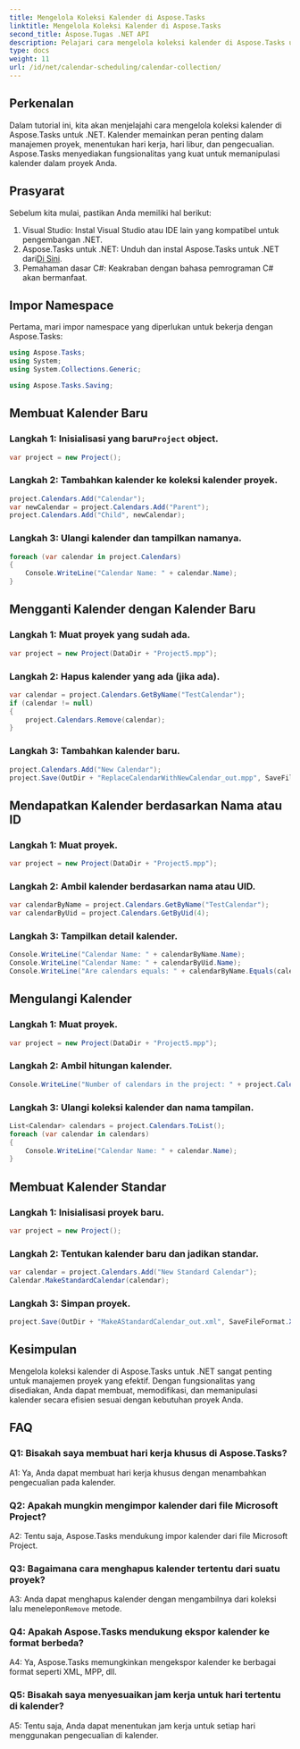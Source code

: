 ```yaml
---
title: Mengelola Koleksi Kalender di Aspose.Tasks
linktitle: Mengelola Koleksi Kalender di Aspose.Tasks
second_title: Aspose.Tugas .NET API
description: Pelajari cara mengelola koleksi kalender di Aspose.Tasks untuk .NET secara efisien. Membuat, memodifikasi, dan memanipulasi kalender dengan mudah.
type: docs
weight: 11
url: /id/net/calendar-scheduling/calendar-collection/
---
```

## Perkenalan

Dalam tutorial ini, kita akan menjelajahi cara mengelola koleksi kalender di Aspose.Tasks untuk .NET. Kalender memainkan peran penting dalam manajemen proyek, menentukan hari kerja, hari libur, dan pengecualian. Aspose.Tasks menyediakan fungsionalitas yang kuat untuk memanipulasi kalender dalam proyek Anda.

## Prasyarat

Sebelum kita mulai, pastikan Anda memiliki hal berikut:

1. Visual Studio: Instal Visual Studio atau IDE lain yang kompatibel untuk pengembangan .NET.
2.  Aspose.Tasks untuk .NET: Unduh dan instal Aspose.Tasks untuk .NET dari[Di Sini](https://releases.aspose.com/tasks/net/).
3. Pemahaman dasar C#: Keakraban dengan bahasa pemrograman C# akan bermanfaat.

## Impor Namespace

Pertama, mari impor namespace yang diperlukan untuk bekerja dengan Aspose.Tasks:

```csharp
using Aspose.Tasks;
using System;
using System.Collections.Generic;

using Aspose.Tasks.Saving;

```

## Membuat Kalender Baru

###  Langkah 1: Inisialisasi yang baru`Project` object.
```csharp
var project = new Project();
```

### Langkah 2: Tambahkan kalender ke koleksi kalender proyek.
```csharp
project.Calendars.Add("Calendar");
var newCalendar = project.Calendars.Add("Parent");
project.Calendars.Add("Child", newCalendar);
```

### Langkah 3: Ulangi kalender dan tampilkan namanya.
```csharp
foreach (var calendar in project.Calendars)
{
    Console.WriteLine("Calendar Name: " + calendar.Name);
}
```

## Mengganti Kalender dengan Kalender Baru

### Langkah 1: Muat proyek yang sudah ada.
```csharp
var project = new Project(DataDir + "Project5.mpp");
```

### Langkah 2: Hapus kalender yang ada (jika ada).
```csharp
var calendar = project.Calendars.GetByName("TestCalendar");
if (calendar != null)
{
    project.Calendars.Remove(calendar);
}
```

### Langkah 3: Tambahkan kalender baru.
```csharp
project.Calendars.Add("New Calendar");
project.Save(OutDir + "ReplaceCalendarWithNewCalendar_out.mpp", SaveFileFormat.Mpp);
```

## Mendapatkan Kalender berdasarkan Nama atau ID

### Langkah 1: Muat proyek.
```csharp
var project = new Project(DataDir + "Project5.mpp");
```

### Langkah 2: Ambil kalender berdasarkan nama atau UID.
```csharp
var calendarByName = project.Calendars.GetByName("TestCalendar");
var calendarByUid = project.Calendars.GetByUid(4);
```

### Langkah 3: Tampilkan detail kalender.
```csharp
Console.WriteLine("Calendar Name: " + calendarByName.Name);
Console.WriteLine("Calendar Name: " + calendarByUid.Name);
Console.WriteLine("Are calendars equals: " + calendarByName.Equals(calendarByUid));
```

## Mengulangi Kalender

### Langkah 1: Muat proyek.
```csharp
var project = new Project(DataDir + "Project5.mpp");
```

### Langkah 2: Ambil hitungan kalender.
```csharp
Console.WriteLine("Number of calendars in the project: " + project.Calendars.Count);
```

### Langkah 3: Ulangi koleksi kalender dan nama tampilan.
```csharp
List<Calendar> calendars = project.Calendars.ToList();
foreach (var calendar in calendars)
{
    Console.WriteLine("Calendar Name: " + calendar.Name);
}
```

## Membuat Kalender Standar

### Langkah 1: Inisialisasi proyek baru.
```csharp
var project = new Project();
```

### Langkah 2: Tentukan kalender baru dan jadikan standar.
```csharp
var calendar = project.Calendars.Add("New Standard Calendar");
Calendar.MakeStandardCalendar(calendar);
```

### Langkah 3: Simpan proyek.
```csharp
project.Save(OutDir + "MakeAStandardCalendar_out.xml", SaveFileFormat.Xml);
```

## Kesimpulan

Mengelola koleksi kalender di Aspose.Tasks untuk .NET sangat penting untuk manajemen proyek yang efektif. Dengan fungsionalitas yang disediakan, Anda dapat membuat, memodifikasi, dan memanipulasi kalender secara efisien sesuai dengan kebutuhan proyek Anda.

## FAQ

### Q1: Bisakah saya membuat hari kerja khusus di Aspose.Tasks?

A1: Ya, Anda dapat membuat hari kerja khusus dengan menambahkan pengecualian pada kalender.

### Q2: Apakah mungkin mengimpor kalender dari file Microsoft Project?

A2: Tentu saja, Aspose.Tasks mendukung impor kalender dari file Microsoft Project.

### Q3: Bagaimana cara menghapus kalender tertentu dari suatu proyek?

 A3: Anda dapat menghapus kalender dengan mengambilnya dari koleksi lalu menelepon`Remove` metode.

### Q4: Apakah Aspose.Tasks mendukung ekspor kalender ke format berbeda?

A4: Ya, Aspose.Tasks memungkinkan mengekspor kalender ke berbagai format seperti XML, MPP, dll.

### Q5: Bisakah saya menyesuaikan jam kerja untuk hari tertentu di kalender?

A5: Tentu saja, Anda dapat menentukan jam kerja untuk setiap hari menggunakan pengecualian di kalender.